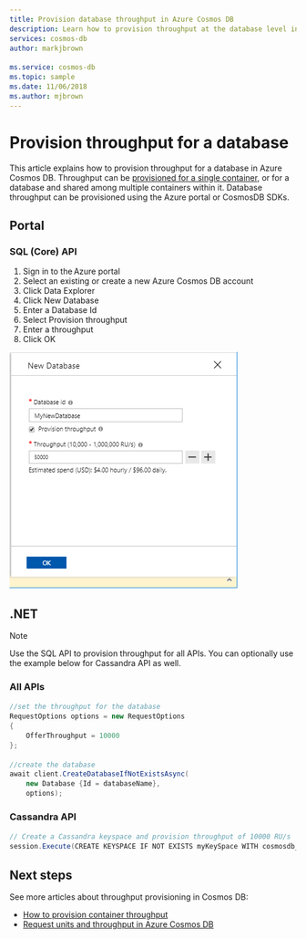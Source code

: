 ```yaml
---
title: Provision database throughput in Azure Cosmos DB
description: Learn how to provision throughput at the database level in Azure Cosmos DB
services: cosmos-db
author: markjbrown

ms.service: cosmos-db
ms.topic: sample
ms.date: 11/06/2018
ms.author: mjbrown
---
```


# Provision throughput for a database

This article explains how to provision throughput for a database in Azure Cosmos DB. Throughput can be [provisioned for a single container](how-to-provision-container-throughput.md), or for a database and shared among multiple containers within it. Database throughput can be provisioned using the Azure portal or CosmosDB SDKs.

## Portal

### <a id="portal-sql"></a>SQL (Core) API

1. Sign in to the Azure portal
2. Select an existing or create a new Azure Cosmos DB account
3. Click Data Explorer
4. Click New Database
5. Enter a Database Id
6. Select Provision throughput
7. Enter a throughput
8. Click OK

![SQL API provision database throughput](./media/provision-database-throughput/provision-database-throughput-portal-all-api.png)

## .NET

> [!Note]
> Use the SQL API to provision throughput for all APIs. You can optionally use the example below for Cassandra API as well.

### <a id="dotnet-all"></a>All APIs

```csharp
//set the throughput for the database
RequestOptions options = new RequestOptions
{
    OfferThroughput = 10000
};

//create the database
await client.CreateDatabaseIfNotExistsAsync(
    new Database {Id = databaseName},  
    options);
```

### <a id="dotnet-cassandra"></a>Cassandra API

```csharp
// Create a Cassandra keyspace and provision throughput of 10000 RU/s
session.Execute(CREATE KEYSPACE IF NOT EXISTS myKeySpace WITH cosmosdb_provisioned_throughput=1000);
```

## Next steps

See more articles about throughput provisioning in Cosmos DB:

* [How to provision container throughput](how-to-provision-container-throughput.md)
* [Request units and throughput in Azure Cosmos DB](request-units.md)
